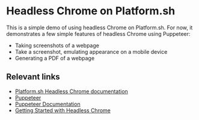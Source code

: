 # Headless Chrome on Platform.sh

This is a simple demo of using headless Chrome on Platform.sh. For now, it demonstrates a few simple features of headless Chrome using Puppeteer:

* Taking screenshots of a webpage
* Take a screenshot, emulating appearance on a mobile device
* Generating a PDF of a webpage

## Relevant links

* [Platform.sh Headless Chrome documentation](https://docs.platform.sh/configuration/services/headless-chrome.html)
* [Puppeteer](https://github.com/GoogleChrome/puppeteer)
* [Puppeteer Documentation](https://pptr.dev/)
* [Getting Started with Headless Chrome](https://developers.google.com/web/updates/2017/04/headless-chrome)
